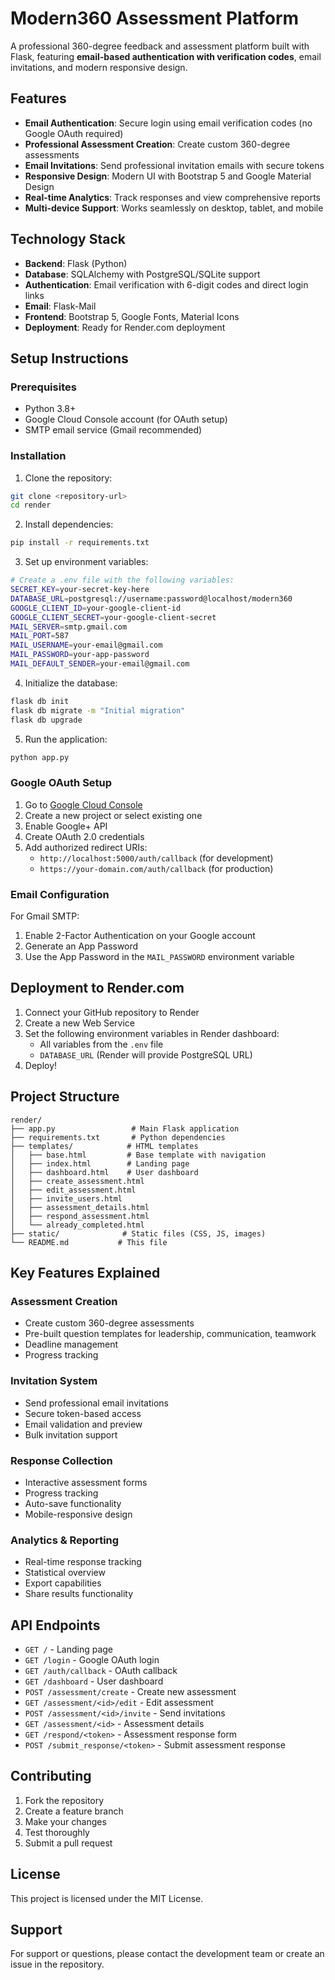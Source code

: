 # Modern360 Assessment Platform

A professional 360-degree feedback and assessment platform built with Flask, featuring **email-based authentication with verification codes**, email invitations, and modern responsive design.

## Features

- **Email Authentication**: Secure login using email verification codes (no Google OAuth required)
- **Professional Assessment Creation**: Create custom 360-degree assessments
- **Email Invitations**: Send professional invitation emails with secure tokens
- **Responsive Design**: Modern UI with Bootstrap 5 and Google Material Design
- **Real-time Analytics**: Track responses and view comprehensive reports
- **Multi-device Support**: Works seamlessly on desktop, tablet, and mobile

## Technology Stack

- **Backend**: Flask (Python)
- **Database**: SQLAlchemy with PostgreSQL/SQLite support
- **Authentication**: Email verification with 6-digit codes and direct login links
- **Email**: Flask-Mail
- **Frontend**: Bootstrap 5, Google Fonts, Material Icons
- **Deployment**: Ready for Render.com deployment

## Setup Instructions

### Prerequisites

- Python 3.8+
- Google Cloud Console account (for OAuth setup)
- SMTP email service (Gmail recommended)

### Installation

1. Clone the repository:
```bash
git clone <repository-url>
cd render
```

2. Install dependencies:
```bash
pip install -r requirements.txt
```

3. Set up environment variables:
```bash
# Create a .env file with the following variables:
SECRET_KEY=your-secret-key-here
DATABASE_URL=postgresql://username:password@localhost/modern360
GOOGLE_CLIENT_ID=your-google-client-id
GOOGLE_CLIENT_SECRET=your-google-client-secret
MAIL_SERVER=smtp.gmail.com
MAIL_PORT=587
MAIL_USERNAME=your-email@gmail.com
MAIL_PASSWORD=your-app-password
MAIL_DEFAULT_SENDER=your-email@gmail.com
```

4. Initialize the database:
```bash
flask db init
flask db migrate -m "Initial migration"
flask db upgrade
```

5. Run the application:
```bash
python app.py
```

### Google OAuth Setup

1. Go to [Google Cloud Console](https://console.cloud.google.com/)
2. Create a new project or select existing one
3. Enable Google+ API
4. Create OAuth 2.0 credentials
5. Add authorized redirect URIs:
   - `http://localhost:5000/auth/callback` (for development)
   - `https://your-domain.com/auth/callback` (for production)

### Email Configuration

For Gmail SMTP:
1. Enable 2-Factor Authentication on your Google account
2. Generate an App Password
3. Use the App Password in the `MAIL_PASSWORD` environment variable

## Deployment to Render.com

1. Connect your GitHub repository to Render
2. Create a new Web Service
3. Set the following environment variables in Render dashboard:
   - All variables from the `.env` file
   - `DATABASE_URL` (Render will provide PostgreSQL URL)
4. Deploy!

## Project Structure

```
render/
├── app.py                 # Main Flask application
├── requirements.txt       # Python dependencies
├── templates/            # HTML templates
│   ├── base.html         # Base template with navigation
│   ├── index.html        # Landing page
│   ├── dashboard.html    # User dashboard
│   ├── create_assessment.html
│   ├── edit_assessment.html
│   ├── invite_users.html
│   ├── assessment_details.html
│   ├── respond_assessment.html
│   └── already_completed.html
├── static/              # Static files (CSS, JS, images)
└── README.md           # This file
```

## Key Features Explained

### Assessment Creation
- Create custom 360-degree assessments
- Pre-built question templates for leadership, communication, teamwork
- Deadline management
- Progress tracking

### Invitation System
- Send professional email invitations
- Secure token-based access
- Email validation and preview
- Bulk invitation support

### Response Collection
- Interactive assessment forms
- Progress tracking
- Auto-save functionality
- Mobile-responsive design

### Analytics & Reporting
- Real-time response tracking
- Statistical overview
- Export capabilities
- Share results functionality

## API Endpoints

- `GET /` - Landing page
- `GET /login` - Google OAuth login
- `GET /auth/callback` - OAuth callback
- `GET /dashboard` - User dashboard
- `POST /assessment/create` - Create new assessment
- `GET /assessment/<id>/edit` - Edit assessment
- `POST /assessment/<id>/invite` - Send invitations
- `GET /assessment/<id>` - Assessment details
- `GET /respond/<token>` - Assessment response form
- `POST /submit_response/<token>` - Submit assessment response

## Contributing

1. Fork the repository
2. Create a feature branch
3. Make your changes
4. Test thoroughly
5. Submit a pull request

## License

This project is licensed under the MIT License.

## Support

For support or questions, please contact the development team or create an issue in the repository.
